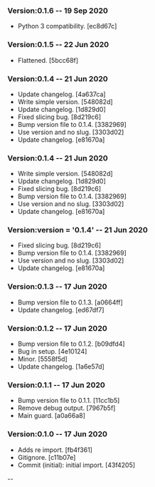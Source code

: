 ### Version:0.1.6 -- 19 Sep 2020


* Python 3 compatibility. [ec8d67c]

### Version:0.1.5 -- 22 Jun 2020

* Flattened. [5bcc68f]

### Version:0.1.4 -- 21 Jun 2020

* Update changelog. [4a637ca]
* Write simple version. [548082d]
* Update changelog. [1d829d0]
* Fixed slicing bug. [8d219c6]
* Bump version file to 0.1.4. [3382969]
* Use version and no slug. [3303d02]
* Update changelog. [e81670a]

### Version:0.1.4 -- 21 Jun 2020

* Write simple version. [548082d]
* Update changelog. [1d829d0]
* Fixed slicing bug. [8d219c6]
* Bump version file to 0.1.4. [3382969]
* Use version and no slug. [3303d02]
* Update changelog. [e81670a]

### Version:__version__ = '0.1.4' -- 21 Jun 2020

* Fixed slicing bug. [8d219c6]
* Bump version file to 0.1.4. [3382969]
* Use version and no slug. [3303d02]
* Update changelog. [e81670a]

### Version:0.1.3 -- 17 Jun 2020

* Bump version file to 0.1.3. [a0664ff]
* Update changelog. [ed67df7]

### Version:0.1.2 -- 17 Jun 2020

* Bump version file to 0.1.2. [b09dfd4]
* Bug in setup. [4e10124]
* Minor. [5558f5d]
* Update changelog. [1a6e57d]

### Version:0.1.1 -- 17 Jun 2020

* Bump version file to 0.1.1. [11cc1b5]
* Remove debug output. [7967b5f]
* Main guard. [a0a66a8]

### Version:0.1.0 -- 17 Jun 2020

* Adds re import. [fb4f361]
* Gitignore. [c11b07e]
* Commit (initial): initial import. [43f4205]

--